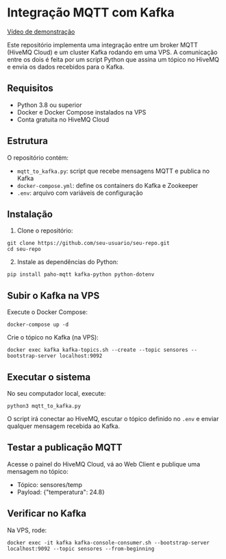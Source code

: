 # Integração MQTT com Kafka

[Vídeo de demonstração](https://drive.google.com/file/d/1PK1GxNmVjBqfzHkfC57uYfh87VZFD1GS/view?usp=sharing)

Este repositório implementa uma integração entre um broker MQTT (HiveMQ Cloud) e um cluster Kafka rodando em uma VPS. A comunicação entre os dois é feita por um script Python que assina um tópico no HiveMQ e envia os dados recebidos para o Kafka.

## Requisitos

- Python 3.8 ou superior
- Docker e Docker Compose instalados na VPS
- Conta gratuita no HiveMQ Cloud

## Estrutura

O repositório contém:

- `mqtt_to_kafka.py`: script que recebe mensagens MQTT e publica no Kafka
- `docker-compose.yml`: define os containers do Kafka e Zookeeper
- `.env`: arquivo com variáveis de configuração

## Instalação

1. Clone o repositório:

```
git clone https://github.com/seu-usuario/seu-repo.git
cd seu-repo
```

2. Instale as dependências do Python:

```
pip install paho-mqtt kafka-python python-dotenv
```

## Subir o Kafka na VPS

Execute o Docker Compose:

```
docker-compose up -d
```

Crie o tópico no Kafka (na VPS):

```
docker exec kafka kafka-topics.sh --create --topic sensores --bootstrap-server localhost:9092
```

## Executar o sistema

No seu computador local, execute:

```
python3 mqtt_to_kafka.py
```

O script irá conectar ao HiveMQ, escutar o tópico definido no `.env` e enviar qualquer mensagem recebida ao Kafka.

## Testar a publicação MQTT

Acesse o painel do HiveMQ Cloud, vá ao Web Client e publique uma mensagem no tópico:

- Tópico: sensores/temp
- Payload: {"temperatura": 24.8}

## Verificar no Kafka

Na VPS, rode:

```
docker exec -it kafka kafka-console-consumer.sh --bootstrap-server localhost:9092 --topic sensores --from-beginning
```
